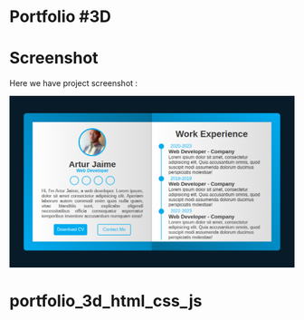 # Portfolio #3D

# Screenshot
Here we have project screenshot :

![screenshot](screenshot.png)
# portfolio_3d_html_css_js
